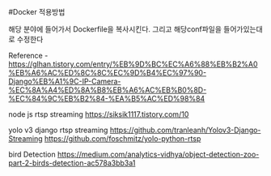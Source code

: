 #Docker 적용방법

해당 분야에 들어가서 Dockerfile을 복사시킨다. 그리고 해당conf파일을 들어가있는대로 수정한다


Reference
-https://glhan.tistory.com/entry/%EB%9D%BC%EC%A6%88%EB%B2%A0%EB%A6%AC%ED%8C%8C%EC%9D%B4%EC%97%90-Django%EB%A1%9C-IP-Camera-%EC%8A%A4%ED%8A%B8%EB%A6%AC%EB%B0%8D-%EC%84%9C%EB%B2%84-%EA%B5%AC%ED%98%84

node js rtsp streaming
https://siksik1117.tistory.com/10

yolo v3 django rtsp streaming
https://github.com/tranleanh/Yolov3-Django-Streaming
https://github.com/foschmitz/yolo-python-rtsp

bird Detection 
https://medium.com/analytics-vidhya/object-detection-zoo-part-2-birds-detection-ac578a3bb3a1
